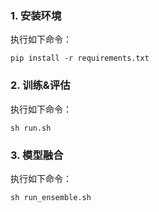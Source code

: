 ### 1. 安装环境
执行如下命令：
```shell
pip install -r requirements.txt
```

### 2. 训练&评估
执行如下命令：
```shell
sh run.sh
```

### 3. 模型融合
执行如下命令：
```shell
sh run_ensemble.sh
```